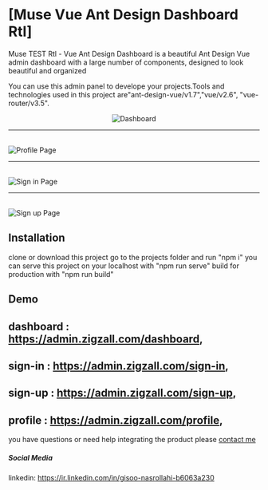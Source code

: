 # [Muse Vue Ant Design Dashboard Rtl]

Muse TEST Rtl - Vue Ant Design Dashboard is a beautiful Ant Design Vue admin dashboard with a large number of components, designed to look beautiful and organized

You can use this admin panel to develope your projects.Tools and technologies used in this project are"ant-design-vue/v1.7","vue/v2.6",
 "vue-router/v3.5".
<p align="center">
  <img src="https://admin.zigzall.com/img/dashboard.png"  alt="Dashboard">
  <br>
  <hr>
  <br>
  <img src="https://admin.zigzall.com/img/profile.png"  alt="Profile Page">
   <br>
  <hr>
  <br>
  <img src="https://admin.zigzall.com/img/sign-in.png"  alt="Sign in Page">
   <br>
  <hr>
  <br>
  <img src="https://admin.zigzall.com/img/sign-up.png"  alt="Sign up Page">
</p>


## Installation

clone or download this project
go to the projects folder and run "npm i"
you can serve this project on your localhost with "npm run serve"
build for production with "npm run build"

## Demo

## dashboard : https://admin.zigzall.com/dashboard,
## sign-in   : https://admin.zigzall.com/sign-in,
## sign-up   : https://admin.zigzall.com/sign-up,
## profile   : https://admin.zigzall.com/profile,

you have questions or need help integrating the product please [contact me](gisoonasrollahi@gmail.com) 


##### Social Media

linkedin: https://ir.linkedin.com/in/gisoo-nasrollahi-b6063a230

